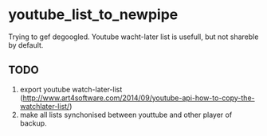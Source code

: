 # youtube_list_to_newpipe

Trying to gef degoogled.
Youtube wacht-later list is usefull, but not shareble by default.

## TODO
1) export youtube watch-later-list (http://www.art4software.com/2014/09/youtube-api-how-to-copy-the-watchlater-list/)
2) make all lists synchonised between youttube and other player of backup.
